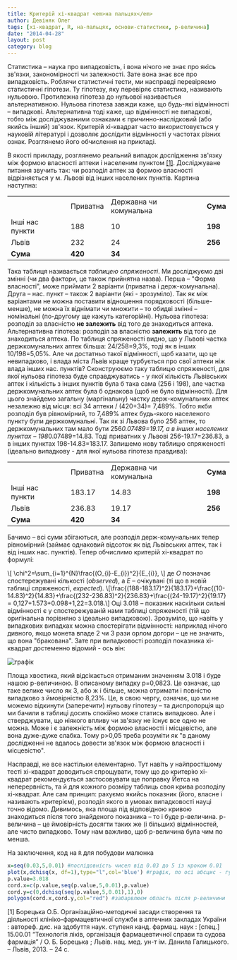 ```yaml
---
title: Критерій хі-квадрат <em>на пальцях</em>
author: Девіняк Олег
tags: [хі-квадрат, R, на-пальцях, основи-статистики, р-величина]
date: "2014-04-28"
layout: post
category: blog
--- 
```

Статистика – наука про випадковість, і вона нічого не знає про якісь зв'язки, закономірності чи залежності. Зате вона знає все про випадковість. Роблячи статистичні тести, ми насправді перевіряємо статистичні гіпотези. Ту гіпотезу, яку перевіряє статистика, називають нульовою. Протилежна гіпотеза до нульової називається альтернативною. Нульова гіпотеза завжди каже, що будь-які відмінності – випадкові. Альтернативна тоді каже, що відмінності не випадкові, тобто між досліджуваними ознаками є причинно-наслідковий (або якийсь інший) зв'язок. Критерій хі-квадрат часто використовується у науковій літературі і дозволяє дослідити відмінності у частотах різних ознак. Розглянемо його обчислення на прикладі.

В якості прикладу, розглянемо реальний випадок дослідження зв'язку між формою власності аптеки і населеним пунктом <a href="#Борецька">\[1\]</a>. Досліджуване питання звучить так: чи розподіл аптек за формою власності відрізняється у м. Львові від інших населених пунктів. Картина наступна:

<table>
<tr><td></td><td>Приватна</td><td>Державна чи комунальна</td><td><strong>Сума</strong></td></tr>
<tr><td>Інші нас пункти</td><td>188</td><td>10</td><td><strong>198</strong></td></tr>
<tr><td>Львів</td><td>232</td><td>24</td><td><strong>256</strong></td></tr>
<tr><td><strong>Сума</strong></td><td><strong>420<s/trong></td><td><strong>34</strong></td><td></td></tr>
</table>

Така таблиця називається *таблицею спряженості*. Ми досліджуємо дві змінні (чи два фактори, це також прийнятна назва). Перша – "Форма власності", може приймати 2 варіанти (приватна і держ-комунальна). Друга – нас. пункт – також 2 варіанти (які - зрозуміло). Так як між варіантами не можна поставити відношення порядковості (більше-менше), не можна їх віднімати чи множити – то обидві змінні – номінальні (по-другому ще кажуть категорійні). Нульова гіпотеза: розподіл за власністю **не залежить** від того де знаходиться аптека. Альтернативна гіпотеза: розподіл за власністю **залежить** від того де знаходиться аптека. По таблиця спряженості видно, що у Львові частка держкомунальних аптек більша: 24/258=9,3%, тоді як в інших 10/198=5,05%. Але чи достатньо такої відмінності, щоб казати, що це невипадково, і влада міста Львів краще турбується про свої аптеки ніж влада інших нас. пунктів? Сконструюємо таку таблицю спряженості, для якої нульова гіпотеза буде справджуватись - у якої кількість Львівських аптек і кількість з інших пунктів була б така сама (256 і 198), але частка держкомунальних аптек була б однакова (щоб не було відмінності). Для цього знайдемо загальну (маргінальну) частку держ-комунальних аптек незалежно від місця: всі 34 аптеки / (420+34)= 7,489%. Тобто якби розподіл був рівномірний, то 7,489% аптек будь-якого населеного пункту були держкомунальні. Так як зі Львова було 256 аптек, то держкомунальних там мало бути 256*0.07489=19.17, а в інших населених пунктах – 198*0.07489=14.83. Тоді приватних у Львові 256-19.17=236.83, а в інших пунктах 198-14.83=183.17. Запишемо нову таблицю спряженості (ідеально випадкову - для якої нульова гіпотеза правдива):

<table>
<tr><td></td><td>Приватна</td><td>Державна чи комунальна</td><td><strong>Сума</strong></td></tr>
<tr><td>Інші нас пункти</td><td>183.17</td><td>14.83</td><td><strong>198</strong></td></tr>
<tr><td>Львів</td><td>236.83</td><td>19.17</td><td><strong>256</strong></td></tr>
<tr><td><strong>Сума</strong></td><td><strong>420<s/trong></td><td><strong>34</strong></td><td></td></tr>
</table>

Бачимо – всі суми збігаються, але розподіл держ-комунальних тепер рівномірний (займає однаковий відсоток як від Львівських аптек, так і від інших нас. пунктів). 
Тепер обчислимо критерій хі-квадрат по формулі:

\\[ \chi^2=\sum\_{i=1}^{N}\frac{(O\_{i}-E\_{i})^2}{E\_{i}}, \\]
де *О* позначає спостережувані кількості (*observed*), а *E* – очікувані (ті що в новій таблиці спряженості, *expected*). 
\\[\frac{(188-183.17)^2}{183.17}+\frac{(10-14.83)^2}{14.83}+\frac{(232-236.83)^2}{236.83}+\frac{(24-19.17)^2}{19.17} = 0,127+1.573+0.098+1,22=3.018.\\] Оці 3.018 – показник наскільки сильні відмінності є у спостережуваній нами таблиці спряженості (тій що оригінальна порівняно з ідеально випадковою). Зрозуміло, що навіть у випадкових випадках можна спостерігати відмінності: наприклад нічого дивного, якщо монета впаде 2 чи 3 рази орлом догори – це не значить, що вона "бракована". Зате при випадковості розподіл показника хі-квадрат достеменно відомий - ось він:

![графік](http://stat.org.ua/figures/chisq-distr.png)

Площа хвостика, який відсікається отриманим значенням 3.018 і буде нашою p-величиною.
В описаному випадку р=0,0823. Це означає, що таке велике число як 3, або ж і більше, можна отримати і повністю випадково з ймовірністю 8,23%. Це, в свою чергу, означає, що ми не можемо відкинути (заперечити) нульову гіпотезу – та диспропорція що ми бачили в таблиці досить спокійно може статись випадково. Але і стверджувати, що ніякого впливу чи зв'язку не існує все одно не можна. Може і є залежність між формою власності і місцевістю, але вона дуже-дуже слабка. Тому р>0,05 треба розуміти як "в даному дослідженні не вдалось довести зв'язок між формою власності і місцевістю".

Насправді, не все настільки елементарно. Тут навіть у найпростішому тесті хі-квадрат доводиться спрощувати, тому що до критерію хі-квадрат рекомендується застосовувати ще поправку Йетса на неперервність, та й для кожного розміру таблиць своя крива розподілу хі-квадрат. Але сам принцип: рахуємо якийсь показник (його, власне і називають критерієм), розподіл якого в умовах випадковості науці точно відомо. Дивимось, яка площа під відповідною кривою знаходиться після того знайденого показника – то і буде р-величина. р-величина – це ймовірність досягти таких же (і більших) відмінностей, але чисто випадково. Тому нам важливо, щоб р-величина була чим по менша. 

На заключення, код на `R` для побудови малюнка
<a name="Борецька"></a>
```r
x=seq(0.03,5,0.01) #послідовність чисел від 0.03 до 5 із кроком 0.01
plot(x,dchisq(x, df=1),type="l",col='blue') #графік, по осі абсцис - густина ймовірності
p.value=3.018
cord.x=c(p.value,seq(p.value,5,0.01),p.value) 
cord.y=c(0,dchisq(seq(p.value,5,0.01),1),0) 
polygon(cord.x,cord.y,col="red") #забарвлюєм область після р-величини
```

\[1\] Борецька О.Б. Організаційно-методичні засади створення та діяльності клініко-фармацевтичної служби в аптечних закладах України : автореф. дис. на здобуття наук. ступеня канд. фармац. наук : \[спец.\] 15.00.01 “Технологія ліків, організація фармацевтичної справи та судова фармація” / О. Б. Борецька ; Львів. нац. мед. ун-т ім. Данила Галицького. – Львів, 2013. – 24 с.

